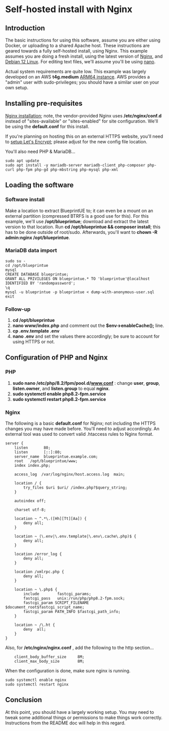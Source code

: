 # Self-hosted install with Nginx

## Introduction

The basic instructions for using this software, assume you are either using Docker, or uploading to a shared Apache host. These instructions are geared towards a fully self-hosted install, using Nginx. This example assumes you are doing a fresh install, using the latest version of [Nginx](https://nginx.org/en/), and [Debian 12 Linux](https://www.debian.org/). For editing text files, we'll assume you'll be using [nano](https://www.nano-editor.org/).

Actual system requirements are quite low. This example was largely developed on an AWS **t4g.medium** [ARM64 instance](https://aws.amazon.com/ec2/instance-types/t4/). AWS provides a "admin" user with sudo-privileges; you should have a similar user on your own setup.

## Installing pre-requisites

[Nginx installation](https://nginx.org/en/linux_packages.html#Debian); note, the vendor-provided Nginx uses **/etc/nginx/conf.d** instead of "sites-available" or "sites-enabled" for site configuration. We'll be using the **default.conf** for this install.

If you're planning on hosting this on an external HTTPS website, you'll need to [setup Let's Encrypt](https://linuxcapable.com/how-to-secure-nginx-with-lets-encrypt-on-debian-linux/); please adjust for the new config file location.

You'll also need PHP & MariaDB...

```console
sudo apt update
sudo apt install -y mariadb-server mariadb-client php-composer php-curl php-fpm php-gd php-mbstring php-mysql php-xml
```

## Loading the software

### Software install

Make a location to extract BlueprintUE to; it can even be a mount on an external partition (compressed BTRFS is a good use for this). For this example, we'll use **/opt/blueprintue**; download and extract the latest version to that location. Run **cd /opt/blueprintue && composer install**; this has to be done outside of root/sudo. Afterwards, you'll want to **chown -R admin:nginx /opt/blueprintue**.

### MariaDB data import

```console
sudo su -
cd /opt/blueprintue
mysql
CREATE DATABASE blueprintue;
GRANT ALL PRIVILEGES ON blueprintue.* TO 'blueprintue'@localhost IDENTIFIED BY 'randompassword';
\q
mysql -u blueprintue -p blueprintue < dump-with-anonymous-user.sql
exit
```

### Follow-up

1. **cd /opt/blueprintue**
2. **nano www/index.php** and comment out the **$env->enableCache();** line.
3. **cp .env.template .env**
4. **nano .env** and set the values there accordingly; be sure to account for using HTTPS or not.

## Configuration of PHP and Nginx

### PHP

1. **sudo nano /etc/php/8.2/fpm/pool.d/www.conf** : change **user**, **group**, **listen.owner**, and **listen.group** to equal **nginx**.
2. **sudo systemctl enable php8.2-fpm.service**
3. **sudo systemctl restart php8.2-fpm.service**

### Nginx

The following is a basic **default.conf** for Nginx; not including the HTTPS changes you may have made before. You'll need to adjust accordingly. An external tool was used to convert valid .htaccess rules to Nginx format.

```console
server {
    listen       80;
    listen       [::]:80;
    server_name  blueprintue.example.com;
    root   /opt/blueprintue/www;
    index index.php;

    access_log  /var/log/nginx/host.access.log  main;

    location / {
        try_files $uri $uri/ /index.php?$query_string;
    }

    autoindex off;

    charset utf-8;

    location ~ ^.*\.([Hh][Tt][Aa]) {
        deny all;
    }

    location ~ (\.env|\.env.template|\.env\.cache\.php)$ {
        deny all;
    }

    location /error_log {
        deny all;
    }

    location /xmlrpc.php {
        deny all;
    }

    location ~ \.php$ {
        include        fastcgi_params;
        fastcgi_pass   unix:/run/php/php8.2-fpm.sock;
        fastcgi_param SCRIPT_FILENAME $document_root$fastcgi_script_name;
        fastcgi_param PATH_INFO $fastcgi_path_info;
    }

    location ~ /\.ht {
        deny  all;
    }
}
```

Also, for **/etc/nginx/nginx.conf** , add the following to the http section...

```console
    client_body_buffer_size     8M;
    client_max_body_size        8M;
```

When the configuration is done, make sure nginx is running.

```console
sudo systemctl enable nginx
sudo systemctl restart nginx
```

## Conclusion

At this point, you should have a largely working setup. You may need to tweak some additional things or permissions to make things work correctly. Instructions from the README doc will help in this regard.
